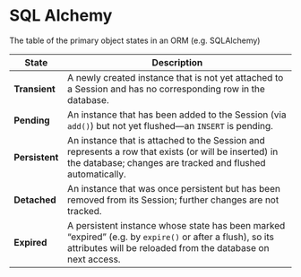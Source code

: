 # SQL Alchemy

The table of the primary object states in an ORM (e.g. SQLAlchemy)

| State          | Description                                                                                                                                                             |
| -------------- | ----------------------------------------------------------------------------------------------------------------------------------------------------------------------- |
| **Transient**  | A newly created instance that is not yet attached to a Session and has no corresponding row in the database.                                                            |
| **Pending**    | An instance that has been added to the Session (via `add()`) but not yet flushed—an `INSERT` is pending.                                                                |
| **Persistent** | An instance that is attached to the Session and represents a row that exists (or will be inserted) in the database; changes are tracked and flushed automatically.      |
| **Detached**   | An instance that was once persistent but has been removed from its Session; further changes are not tracked.                                                            |
| **Expired**    | A persistent instance whose state has been marked “expired” (e.g. by `expire()` or after a flush), so its attributes will be reloaded from the database on next access. |
